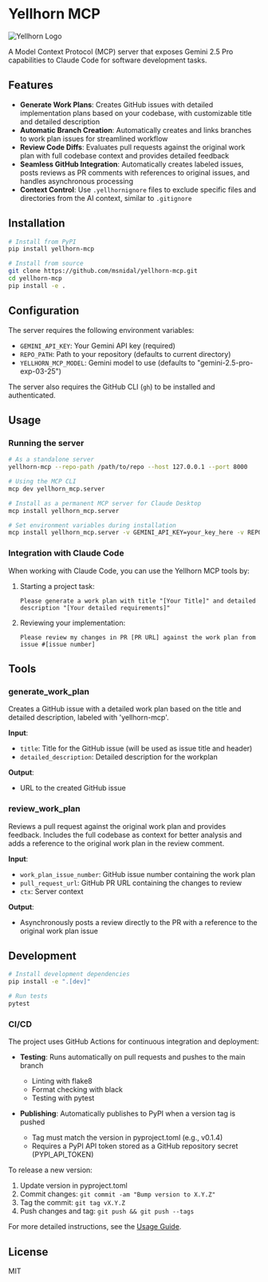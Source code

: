 # Yellhorn MCP

![Yellhorn Logo](assets/yellhorn.png)

A Model Context Protocol (MCP) server that exposes Gemini 2.5 Pro capabilities to Claude Code for software development tasks.

## Features

- **Generate Work Plans**: Creates GitHub issues with detailed implementation plans based on your codebase, with customizable title and detailed description
- **Automatic Branch Creation**: Automatically creates and links branches to work plan issues for streamlined workflow
- **Review Code Diffs**: Evaluates pull requests against the original work plan with full codebase context and provides detailed feedback
- **Seamless GitHub Integration**: Automatically creates labeled issues, posts reviews as PR comments with references to original issues, and handles asynchronous processing
- **Context Control**: Use `.yellhornignore` files to exclude specific files and directories from the AI context, similar to `.gitignore`

## Installation

```bash
# Install from PyPI
pip install yellhorn-mcp

# Install from source
git clone https://github.com/msnidal/yellhorn-mcp.git
cd yellhorn-mcp
pip install -e .
```

## Configuration

The server requires the following environment variables:

- `GEMINI_API_KEY`: Your Gemini API key (required)
- `REPO_PATH`: Path to your repository (defaults to current directory)
- `YELLHORN_MCP_MODEL`: Gemini model to use (defaults to "gemini-2.5-pro-exp-03-25")

The server also requires the GitHub CLI (`gh`) to be installed and authenticated.

## Usage

### Running the server

```bash
# As a standalone server
yellhorn-mcp --repo-path /path/to/repo --host 127.0.0.1 --port 8000

# Using the MCP CLI
mcp dev yellhorn_mcp.server

# Install as a permanent MCP server for Claude Desktop
mcp install yellhorn_mcp.server

# Set environment variables during installation
mcp install yellhorn_mcp.server -v GEMINI_API_KEY=your_key_here -v REPO_PATH=/path/to/repo
```

### Integration with Claude Code

When working with Claude Code, you can use the Yellhorn MCP tools by:

1. Starting a project task:

   ```
   Please generate a work plan with title "[Your Title]" and detailed description "[Your detailed requirements]"
   ```

2. Reviewing your implementation:

   ```
   Please review my changes in PR [PR URL] against the work plan from issue #[issue number]
   ```

## Tools

### generate_work_plan

Creates a GitHub issue with a detailed work plan based on the title and detailed description, labeled with 'yellhorn-mcp'.

**Input**:

- `title`: Title for the GitHub issue (will be used as issue title and header)
- `detailed_description`: Detailed description for the workplan

**Output**:

- URL to the created GitHub issue

### review_work_plan

Reviews a pull request against the original work plan and provides feedback. Includes the full codebase as context for better analysis and adds a reference to the original work plan in the review comment.

**Input**:

- `work_plan_issue_number`: GitHub issue number containing the work plan
- `pull_request_url`: GitHub PR URL containing the changes to review
- `ctx`: Server context

**Output**:

- Asynchronously posts a review directly to the PR with a reference to the original work plan issue

## Development

```bash
# Install development dependencies
pip install -e ".[dev]"

# Run tests
pytest
```

### CI/CD

The project uses GitHub Actions for continuous integration and deployment:

- **Testing**: Runs automatically on pull requests and pushes to the main branch
  - Linting with flake8
  - Format checking with black
  - Testing with pytest

- **Publishing**: Automatically publishes to PyPI when a version tag is pushed
  - Tag must match the version in pyproject.toml (e.g., v0.1.4)
  - Requires a PyPI API token stored as a GitHub repository secret (PYPI_API_TOKEN)

To release a new version:

1. Update version in pyproject.toml
2. Commit changes: `git commit -am "Bump version to X.Y.Z"`
3. Tag the commit: `git tag vX.Y.Z`
4. Push changes and tag: `git push && git push --tags`

For more detailed instructions, see the [Usage Guide](docs/USAGE.md).

## License

MIT
